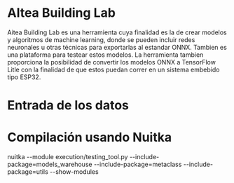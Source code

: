 # AItea Building Lab

Aitea Building Lab es una herramienta cuya finalidad es la de crear modelos y algoritmos de machine learning, donde se pueden incluir redes neuronales u otras técnicas para exportarlas al estandar ONNX. Tambien es una plataforma para
testear estos modelos.
La herramienta tambien proporciona la posibilidad de convertir los modelos ONNX a TensorFlow Litle con la finalidad de que estos puedan correr en un sistema embebido tipo ESP32. 


# Entrada de los datos





# Compilación usando Nuitka
nuitka --module execution/testing_tool.py  --include-package=models_warehouse --include-package=metaclass --include-package=utils   --show-modules


